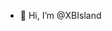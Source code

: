 - 👋 Hi, I’m @XBIsland

<!---
XBIsland/XBIsland is a ✨ special ✨ repository because its `README.md` (this file) appears on your GitHub profile.
You can click the Preview link to take a look at your changes.
--->
